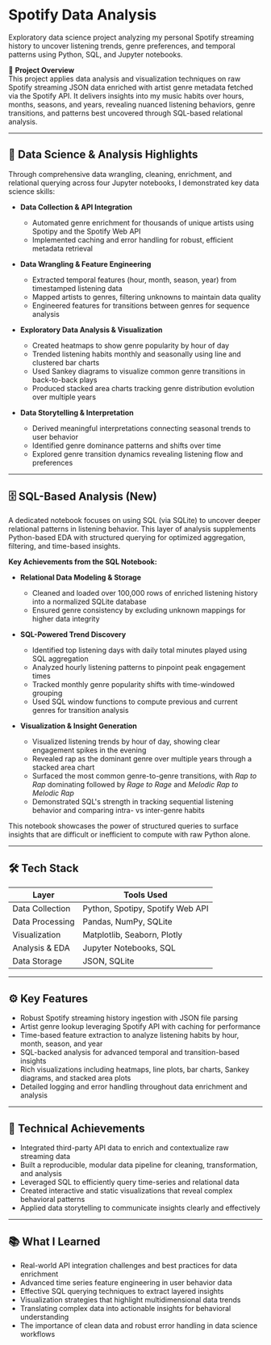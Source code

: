 # Spotify Data Analysis

Exploratory data science project analyzing my personal Spotify streaming history to uncover listening trends, genre preferences, and temporal patterns using Python, SQL, and Jupyter notebooks.

🔗 **Project Overview**  
This project applies data analysis and visualization techniques on raw Spotify streaming JSON data enriched with artist genre metadata fetched via the Spotify API. It delivers insights into my music habits over hours, months, seasons, and years, revealing nuanced listening behaviors, genre transitions, and patterns best uncovered through SQL-based relational analysis.

---

## 🧠 Data Science & Analysis Highlights

Through comprehensive data wrangling, cleaning, enrichment, and relational querying across four Jupyter notebooks, I demonstrated key data science skills:

- **Data Collection & API Integration**  
  - Automated genre enrichment for thousands of unique artists using Spotipy and the Spotify Web API  
  - Implemented caching and error handling for robust, efficient metadata retrieval  

- **Data Wrangling & Feature Engineering**  
  - Extracted temporal features (hour, month, season, year) from timestamped listening data  
  - Mapped artists to genres, filtering unknowns to maintain data quality  
  - Engineered features for transitions between genres for sequence analysis  

- **Exploratory Data Analysis & Visualization**  
  - Created heatmaps to show genre popularity by hour of day  
  - Trended listening habits monthly and seasonally using line and clustered bar charts  
  - Used Sankey diagrams to visualize common genre transitions in back-to-back plays  
  - Produced stacked area charts tracking genre distribution evolution over multiple years  

- **Data Storytelling & Interpretation**  
  - Derived meaningful interpretations connecting seasonal trends to user behavior  
  - Identified genre dominance patterns and shifts over time  
  - Explored genre transition dynamics revealing listening flow and preferences  

---

## 🗄️ SQL-Based Analysis (New)

A dedicated notebook focuses on using SQL (via SQLite) to uncover deeper relational patterns in listening behavior. This layer of analysis supplements Python-based EDA with structured querying for optimized aggregation, filtering, and time-based insights.

**Key Achievements from the SQL Notebook:**

- **Relational Data Modeling & Storage**  
  - Cleaned and loaded over 100,000 rows of enriched listening history into a normalized SQLite database  
  - Ensured genre consistency by excluding unknown mappings for higher data integrity  

- **SQL-Powered Trend Discovery**  
  - Identified top listening days with daily total minutes played using SQL aggregation  
  - Analyzed hourly listening patterns to pinpoint peak engagement times  
  - Tracked monthly genre popularity shifts with time-windowed grouping  
  - Used SQL window functions to compute previous and current genres for transition analysis  

- **Visualization & Insight Generation**  
  - Visualized listening trends by hour of day, showing clear engagement spikes in the evening  
  - Revealed rap as the dominant genre over multiple years through a stacked area chart  
  - Surfaced the most common genre-to-genre transitions, with *Rap to Rap* dominating followed by *Rage to Rage* and *Melodic Rap to Melodic Rap*  
  - Demonstrated SQL's strength in tracking sequential listening behavior and comparing intra- vs inter-genre habits  

This notebook showcases the power of structured queries to surface insights that are difficult or inefficient to compute with raw Python alone.

---

## 🛠️ Tech Stack

| Layer           | Tools Used                              |
|-----------------|-----------------------------------------|
| Data Collection | Python, Spotipy, Spotify Web API        |
| Data Processing | Pandas, NumPy, SQLite                   |
| Visualization   | Matplotlib, Seaborn, Plotly             |
| Analysis & EDA  | Jupyter Notebooks, SQL                  |
| Data Storage    | JSON, SQLite                            |

---

## ⚙️ Key Features

- Robust Spotify streaming history ingestion with JSON file parsing  
- Artist genre lookup leveraging Spotify API with caching for performance  
- Time-based feature extraction to analyze listening habits by hour, month, season, and year  
- SQL-backed analysis for advanced temporal and transition-based insights  
- Rich visualizations including heatmaps, line plots, bar charts, Sankey diagrams, and stacked area plots  
- Detailed logging and error handling throughout data enrichment and analysis  

---

## 🧰 Technical Achievements

- Integrated third-party API data to enrich and contextualize raw streaming data  
- Built a reproducible, modular data pipeline for cleaning, transformation, and analysis  
- Leveraged SQL to efficiently query time-series and relational data  
- Created interactive and static visualizations that reveal complex behavioral patterns  
- Applied data storytelling to communicate insights clearly and effectively  

---

## 📚 What I Learned

- Real-world API integration challenges and best practices for data enrichment  
- Advanced time series feature engineering in user behavior data  
- Effective SQL querying techniques to extract layered insights  
- Visualization strategies that highlight multidimensional data trends  
- Translating complex data into actionable insights for behavioral understanding  
- The importance of clean data and robust error handling in data science workflows  
